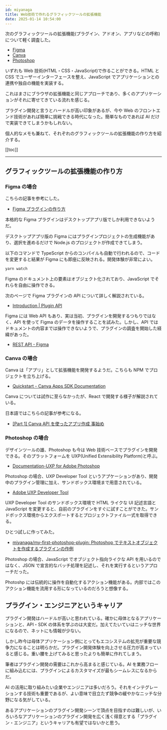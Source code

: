 ```yaml
---
id: miyanaga
title: Web技術で作れるグラフィックツールの拡張機能
date: 2025-01-14 10:54:00
---
```


次のグラフィックツールの拡張機能(プラグイン、アドオン、アプリなどの呼称)について軽く調査した。

- [Figma](https://www.figma.com/ja-jp/)
- [Canva](https://www.canva.com/)
- [Photoshop](https://www.adobe.com/jp/products/photoshop.html)

いずれも Web 技術(HTML・CSS・JavaScript)で作ることができる。HTML と CSS でユーザーインターフェースを整え、JavaScript でアプリケーションとの連携や独自の機能を実装する。

これはまさにブラウザの拡張機能と同じアプローチであり、多くのアプリケーションがそれに寄せてきている流れを感じる。

プラグイン開発と言うとハードルが高い印象があるが、今や Web のフロントエンド技術があれば簡単に挑戦できる時代になった。簡単なものであれば AI だけで実装できてしまうかもしれない。

個人的なメモも兼ねて、それぞれのグラフィックツールの拡張機能の作り方を紹介する。

[[toc]]

---

## グラフィックツールの拡張機能の作り方

### Figma の場合

こちらの記事を参考にした。

- [Figma プラグインの作り方](https://zenn.dev/ixkaito/articles/how-to-make-a-figma-plugin)

本格的な Figma プラグインはデスクトップアプリ版でしか利用できないようだ。

デスクトップアプリ版の Figma にはプラグインプロジェクトの生成機能があり、選択を進めるだけで Node.js のプロジェクトが作成できてしまう。

以下のコマンドで TypeScript からのコンパイルも自動で行われるので、コードを変更すると結果が Figma にも即座に反映される。開発体験が非常によい。

```bash
yarn watch
```

Figma のドキュメント上の要素はオブジェクト化されており、JavaScript でそれらを自由に操作できる。

次のページで Figma プラグインの API について詳しく解説されている。

- [Introduction | Plugin API](https://www.figma.com/plugin-docs/)

Figma には Web API もあり、実は当初、プラグインを開発するつもりではなく、API を使って Figma のデータを操作することを試みた。しかし、API ではドキュメントの内容までは操作できないようで、プラグインの調査を開始した経緯があった。

- [REST API - Figma](https://www.figma.com/developers/api)

### Canva の場合

Canva は「アプリ」として拡張機能を開発するようだ。こちらも NPM でプロジェクトを立ち上げる。

- [Quickstart - Canva Apps SDK Documentation](https://www.canva.dev/docs/apps/quickstart/)

Canva については試作に至らなかったが、React で開発する様子が解説されている。

日本語ではこちらの記事が参考になる。

- [\[Part 1\] Canva API を使ったアプリ作成 事始め](https://zenn.dev/aninomiya/articles/143e0ab8e50701)

### Photoshop の場合

デザインツールの雄、Photoshop も今は Web 技術ベースでプラグインを開発できる。そのプラットフォームを UXP(Unified Extensibility Platform)と呼ぶ。

- [Documentation\-UXP for Adobe Photoshop](https://developer.adobe.com/photoshop/uxp/2022/)

Photoshop の場合、UXP Developer Tool というアプケーションがあり、開発中のプラグイン管理に加え、サンドボックス環境まで用意されている。

- [Adobe UXP Developer Tool](https://developer.adobe.com/photoshop/uxp/2022/guides/devtool/)

UXP Developer Tool のサンドボックス環境で HTML ライクな UI 記述言語と JavaScript を変更すると、自前のプラグインをすぐに試すことができた。サンドボックス環境からエクスポートするとプロジェクトファイル一式を取得できる。

ひとつ試しに作ってみた。

- [miyanaga/my-first-photoshop-plugin: Photoshop でテキストオブジェクトを作成するプラグインの作例](https://github.com/miyanaga/my-first-photoshop-plugin)

Photoshop の場合、JavaScript でオブジェクト指向ライクな API を用いるのではなく、JSON で宣言的なバッチ処理を記述し、それを実行するというアプローチだった。

Photoshp には伝統的に操作を自動化するアクション機能がある。内部ではこのアクション機能を流用する形になっているのだろうと想像する。

## プラグイン・エンジニアというキャリア

プラグイン開発はハードルが高いと思われている。確かに母体となるアプリケーションと、API・SDK の体系を学ぶのは大変だ。加えてたいていはニッチな世界になるので、ネットにも情報が少ない。

しかし昨今は母体アプリケーション側にとってもエコシステムの拡充が重要な競争力になることは明らかだ。プラグイン開発体験を向上させる圧力が高まっていると感じる。重い腰を上げてみると思ったよりも簡単に作れてしまう。

筆者はプラグイン開発の需要はこれから高まると感じている。AI を業務フローに組み込むには、プラグインによるカスタマイズが最もシームレスになるからだ。

AI の活用に取り組みたい企業やエンジニアは多いだろう。それをインテグレーションする技術も重要であるが、よい意味で目立たず競争の緩やかなニッチな分野になる気がしている。

あるアプリケーションのプラグイン開発シーンで頂点を目指すのは難しいが、いろいろなアプリケーションのプラグイン開発を広く浅く得意とする「プラグイン・エンジニア」というキャリアも有望ではないかと思う。
